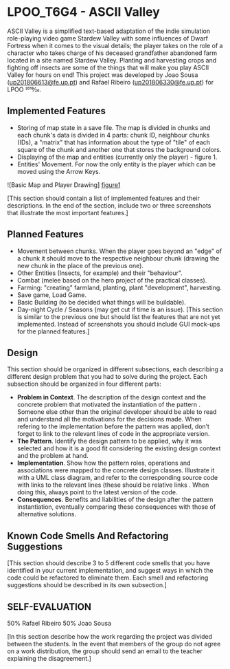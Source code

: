 # LPOO_T6G4 - ASCII Valley

ASCII Valley is a simplified text-based adaptation of the indie simulation role-playing video game Stardew Valley with some influences of
 Dwarf Fortress when it comes to the visual details;
the player takes on the role of a character who takes charge of his deceased grandfather abandoned farm located in a site named Stardew Valley.
Planting and harvesting crops and fighting off insects are some of the things that will make you play ASCII Valley for hours on end!
This project was developed by Joao Sousa (up201806613@fe.up.pt) and Rafael Ribeiro (up201806330@fe.up.pt) for LPOO 2019⁄20.

## Implemented Features

- Storing of map state in a save file. The map is divided in chunks and each chunk's data is divided in 4 parts: chunk ID, neighbour
 chunks (IDs), a "matrix" that has information about the type of "tile" of each square of the chunk and
 another one that stores the background colors.
- Displaying of the map and entities (currently only the player) - figure 1.
- Entities' Movement. For now the only entity is the player which can be moved using the Arrow Keys.


![Basic Map and Player Drawing] [figure1]

[figure1]: ./screenshots/basicMapAndPlayerDrawing.png

[This section should contain a list of implemented features and their descriptions. In the end of the section, include two or three
 screenshots that illustrate the most important features.]

## Planned Features

- Movement between chunks. When the player goes beyond an "edge" of a chunk it should move to the respective neighbour chunk (drawing the
 new chunk in the place of the previous one).
- Other Entities (Insects, for example) and their "behaviour".
- Combat (melee based on the hero project of the practical classes).
- Farming: "creating" farmland, planting, plant "development", harvesting.
- Save game, Load Game.
- Basic Building (to be decided what things will be buildable).
- Day-night Cycle / Seasons (may get cut if time is an issue).
[This section is similar to the previous one but should list the features that are not yet implemented. Instead of screenshots you should
 include GUI mock-ups for the planned features.]

## Design

This section should be organized in different subsections, each describing a different design problem that you had to solve during the
 project. Each subsection should be organized in four different parts:
- **Problem in Context**. The description of the design context and the concrete problem that motivated the instantiation of the pattern
. Someone else other than the original developer should be able to read and understand all the motivations for the decisions made. When
 refering to the implementation before the pattern was applied, don’t forget to link to the relevant lines of code in the appropriate
  version.
- **The Pattern**. Identify the design pattern to be applied, why it was selected and how it is a good fit considering the existing
 design context and the problem at hand.
- **Implementation**. Show how the pattern roles, operations and associations were mapped to the concrete design classes. Illustrate it
 with a UML class diagram, and refer to the corresponding source code with links to the relevant lines (these should be relative links
 . When doing this, always point to the latest version of the code.
- **Consequences**. Benefits and liabilities of the design after the pattern instantiation, eventually comparing these consequences with
 those of alternative solutions.

## Known Code Smells And Refactoring Suggestions

[This section should describe 3 to 5 different code smells that you have identified in your current implementation, and suggest ways in
 which the code could be refactored to eliminate them. Each smell and refactoring suggestions should be described in its own subsection.]


## SELF-EVALUATION

50% Rafael Ribeiro
50% Joao Sousa

[In this section describe how the work regarding the project was divided between the students. In the event that members of the group do
 not agree on a work distribution, the group should send an email to the teacher explaining the disagreement.]